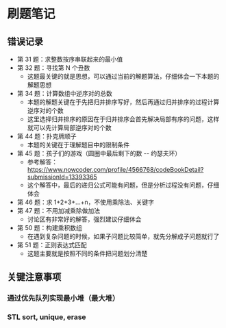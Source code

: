 # 刷题笔记

## 错误记录
- 第 31 题：求整数按序串联起来的最小值
- 第 32 题：寻找第 N 个丑数
  - 这题最关键的就是思想，可以通过当前的解题算法，仔细体会一下本题的解题思想
- 第 34 题：计算数组中逆序对的总数
  - 本题的解题关键在于先把归并排序写好，然后再通过归并排序的过程计算逆序对的个数
  - 这里选择归并排序的原因在于归并排序会首先解决局部有序的问题，这样就可以先计算局部逆序对的个数
- 第 44 题：扑克牌顺子
  - 本题的关键在于理解题目中的限制条件
- 第 45 题：孩子们的游戏（圆圈中最后剩下的数 -- 约瑟夫环）
  - 参考解答：https://www.nowcoder.com/profile/4566768/codeBookDetail?submissionId=13393365
  - 这个解答中，最后的递归公式可能有问题，但是分析过程没有问题，仔细体会
- 第 46 题：求 1+2+3+...+n，不使用乘除法、关键字
- 第 47 题：不用加减乘除做加法
  - 讨论区有非常好的解答，强烈建议仔细体会
- 第 50 题：构建乘积数组
  - 在遇到复杂问题的时候，如果子问题比较简单，就先分解成子问题就行了
- 第 51 题：正则表达式匹配
  - 这题主要就是按照不同的条件把问题划分清楚

## 关键注意事项
### 通过优先队列实现最小堆（最大堆）

### STL sort, unique, erase